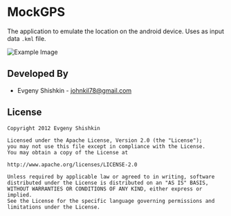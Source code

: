 MockGPS
=============

The application to emulate the location on the android device. Uses as input data `.kml` file.

![Example Image][1]

Developed By
------------
* Evgeny Shishkin - <johnkil78@gmail.com>

License
-------

    Copyright 2012 Evgeny Shishkin
    
    Licensed under the Apache License, Version 2.0 (the "License");
    you may not use this file except in compliance with the License.
    You may obtain a copy of the License at
    
    http://www.apache.org/licenses/LICENSE-2.0
    
    Unless required by applicable law or agreed to in writing, software
    distributed under the License is distributed on an "AS IS" BASIS,
    WITHOUT WARRANTIES OR CONDITIONS OF ANY KIND, either express or implied.
    See the License for the specific language governing permissions and
    limitations under the License.

[1]: http://i47.tinypic.com/2yynu3o.png
